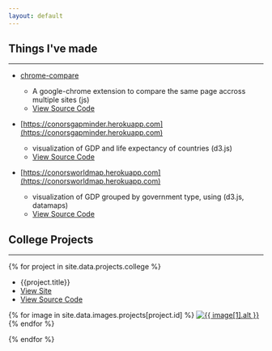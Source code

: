```yaml
---
layout: default
---
```



## Things I've made
------------------------------------------------------------------------------------------------------

* [chrome-compare](https://chrome.google.com/webstore/detail/chrome-compare/fbojbhlkngpihcjhjhadacdfikocgjfe) 
  * A google-chrome extension to compare the same page accross multiple sites (js) 
  * [View Source Code](https://github.com/ConorSheehan1/chrome-compare)

* [https://conorsgapminder.herokuapp.com](https://conorsgapminder.herokuapp.com) 
  * visualization of GDP and life expectancy of countries (d3.js) 
  * [View Source Code](https://github.com/ConorSheehan1/InfoVisD3)
  
* [https://conorsworldmap.herokuapp.com](https://conorsworldmap.herokuapp.com)
  * visualization of GDP grouped by government type, using (d3.js, datamaps)  
  * [View Source Code](https://github.com/ConorSheehan1/InfoVisD3)



## College Projects
------------------------------------------------------------------------------------------------------  

{% for project in site.data.projects.college %}
  * {{project.title}}
  * [View Site]({{site.live}})
  * [View Source Code]({{project.src}})

  {% for image in site.data.images.projects[project.id] %}
    [![{{ image[1].alt }}]({{image[1].src}})]({{image[1].src}})
  {% endfor %}

{% endfor %}

